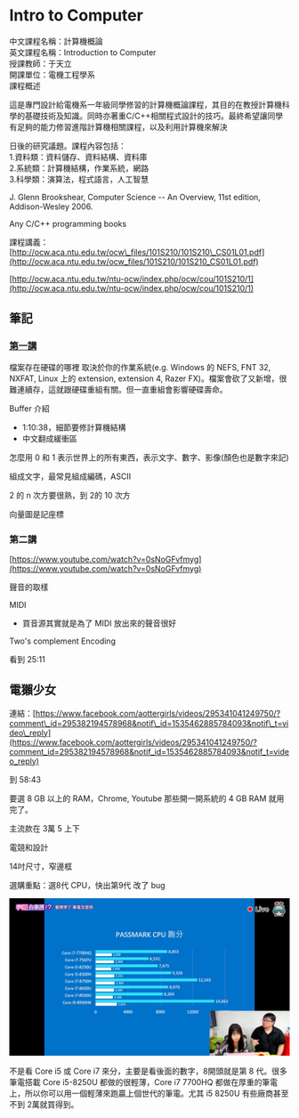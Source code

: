# Intro to Computer

中文課程名稱：計算機概論  
英文課程名稱：Introduction to Computer  
授課教師：于天立  
開課單位：電機工程學系  
課程概述

這是專門設計給電機系一年級同學修習的計算機概論課程，其目的在教授計算機科學的基礎技術及知識。同時亦著重C/C++相關程式設計的技巧。最終希望讓同學有足夠的能力修習進階計算機相關課程，以及利用計算機來解決

日後的研究議題。課程內容包括：  
1.資料類：資料儲存、資料結構、資料庫  
2.系統類：計算機結構，作業系統，網路  
3.科學類：演算法，程式語言，人工智慧

J. Glenn Brookshear, Computer Science -- An Overview, 11st edition, Addison-Wesley 2006.

Any C/C++ programming books

課程講義：  
[http://ocw.aca.ntu.edu.tw/ocw\_files/101S210/101S210\_CS01L01.pdf](http://ocw.aca.ntu.edu.tw/ocw_files/101S210/101S210_CS01L01.pdf)



[http://ocw.aca.ntu.edu.tw/ntu-ocw/index.php/ocw/cou/101S210/1](http://ocw.aca.ntu.edu.tw/ntu-ocw/index.php/ocw/cou/101S210/1)



## 筆記

### [第一講](https://www.youtube.com/watch?v=EDYjPpn1OmE)

檔案存在硬碟的哪裡 取決於你的作業系統\(e.g. Windows 的 NEFS, FNT 32, NXFAT, Linux 上的 extension, extension 4, Razer FX\)。檔案會砍了又新增，很難連續存，這就跟硬碟重組有關。但一直重組會影響硬碟壽命。

Buffer 介紹

* 1:10:38，細節要修計算機結構
* 中文翻成緩衝區



怎麼用 0 和 1 表示世界上的所有東西，表示文字、數字、影像\(顏色也是數字來記\)

組成文字，最常見組成編碼，ASCII

2 的 n 次方要很熟，到 2的 10 次方

向量圖是記座標

### 第二講

[https://www.youtube.com/watch?v=0sNoGFvfmyg](https://www.youtube.com/watch?v=0sNoGFvfmyg)

聲音的取樣

MIDI

* 買音源其實就是為了 MIDI 放出來的聲音很好

Two's complement Encoding

看到 25:11





## 電獺少女

連結：[https://www.facebook.com/aottergirls/videos/295341041249750/?comment\_id=295382194578968&notif\_id=1535462885784093&notif\_t=video\_reply](https://www.facebook.com/aottergirls/videos/295341041249750/?comment_id=295382194578968&notif_id=1535462885784093&notif_t=video_reply)

到 58:43

要選 8 GB 以上的 RAM，Chrome, Youtube 那些開一開系統的 4 GB RAM 就用完了。

主流款在 3萬 5 上下

電競和設計

14吋尺寸，窄邊框

選購重點：選8代 CPU，快出第9代 改了 bug

![](.gitbook/assets/dian-ta-1.png)

不是看 Core i5 或 Core i7 來分，主要是看後面的數字，8開頭就是第 8 代。很多筆電搭載 Core i5-8250U 都做的很輕薄，Core i7 7700HQ 都做在厚重的筆電上，所以你可以用一個輕薄來跑贏上個世代的筆電。尤其 i5 8250U 有些廠商甚至不到 2萬就買得到。

